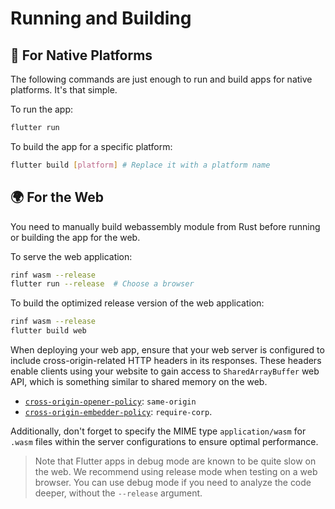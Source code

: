 # Running and Building

## 📱 For Native Platforms

The following commands are just enough to run and build apps for native platforms. It's that simple.

To run the app:

```bash
flutter run
```

To build the app for a specific platform:

```bash
flutter build [platform] # Replace it with a platform name
```

## 🌍 For the Web

You need to manually build webassembly module from Rust before running or building the app for the web.

To serve the web application:

```bash
rinf wasm --release
flutter run --release  # Choose a browser
```

To build the optimized release version of the web application:

```bash
rinf wasm --release
flutter build web
```

When deploying your web app, ensure that your web server is configured to include cross-origin-related HTTP headers in its responses. These headers enable clients using your website to gain access to `SharedArrayBuffer` web API, which is something similar to shared memory on the web.

- [`cross-origin-opener-policy`](https://developer.mozilla.org/en-US/docs/Web/HTTP/Headers/Cross-Origin-Opener-Policy): `same-origin`
- [`cross-origin-embedder-policy`](https://developer.mozilla.org/en-US/docs/Web/HTTP/Headers/Cross-Origin-Embedder-Policy): `require-corp`.

Additionally, don't forget to specify the MIME type `application/wasm` for `.wasm` files within the server configurations to ensure optimal performance.

> Note that Flutter apps in debug mode are known to be quite slow on the web. We recommend using release mode when testing on a web browser. You can use debug mode if you need to analyze the code deeper, without the `--release` argument.
